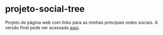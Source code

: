 # projeto-social-tree
 Projeto de página web com links para as minhas principais redes sociais. A versão final pode ser acessada <a href="https://luizfernandolpp.github.io/projeto-social-tree/">aqui</a>.
